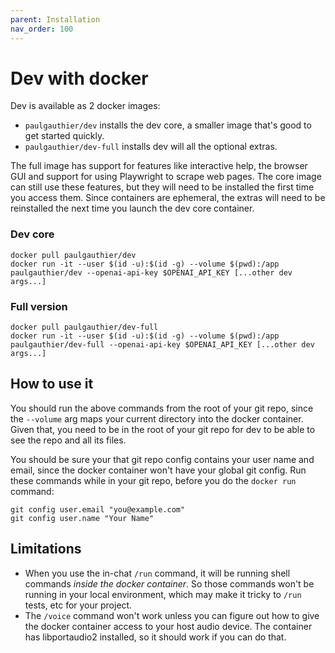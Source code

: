 ```yaml
---
parent: Installation
nav_order: 100
---
```


# Dev with docker

Dev is available as 2 docker images:

- `paulgauthier/dev` installs the dev core, a smaller image that's good to get started quickly.
- `paulgauthier/dev-full` installs dev will all the optional extras.

The full image has support for features like interactive help, the
browser GUI and support for using Playwright to scrape web pages.  The
core image can still use these features, but they will need to be
installed the first time you access them. Since containers are
ephemeral, the extras will need to be reinstalled the next time you
launch the dev core container.

### Dev core 

```
docker pull paulgauthier/dev
docker run -it --user $(id -u):$(id -g) --volume $(pwd):/app paulgauthier/dev --openai-api-key $OPENAI_API_KEY [...other dev args...]
```

### Full version

```
docker pull paulgauthier/dev-full
docker run -it --user $(id -u):$(id -g) --volume $(pwd):/app paulgauthier/dev-full --openai-api-key $OPENAI_API_KEY [...other dev args...]
```

## How to use it

You should run the above commands from the root of your git repo,
since the `--volume` arg maps your current directory into the
docker container.
Given that, you need to be in the root of your git repo for dev to be able to
see the repo and all its files.

You should be sure your that
git repo config contains your user name and email, since the
docker container won't have your global git config.
Run these commands while in your git repo, before
you do the `docker run` command:

```
git config user.email "you@example.com"
git config user.name "Your Name"
```


## Limitations

- When you use the in-chat `/run` command, it will be running shell commands *inside the docker container*. So those commands won't be running in your local environment, which may make it tricky to `/run` tests, etc for your project.
- The `/voice` command won't work unless you can figure out how to give the docker container access to your host audio device. The container has libportaudio2 installed, so it should work if you can do that.
